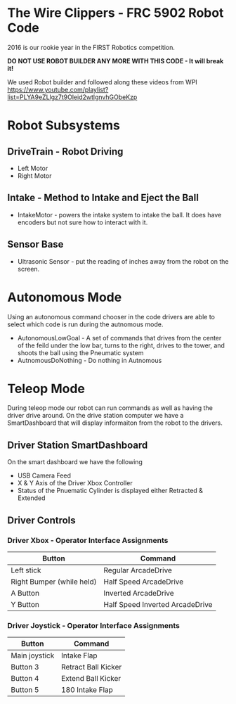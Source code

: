# The Wire Clippers - FRC 5902 Robot Code
2016 is our rookie year in the FIRST Robotics competition.


**DO NOT USE ROBOT BUILDER ANY MORE WITH THIS CODE - It will break it!**

We used Robot builder and followed along these videos from WPI 
https://www.youtube.com/playlist?list=PLYA9eZLlgz7t9Oleid2wtlgnvhGObeKzp

# Robot Subsystems

## DriveTrain - Robot Driving
- Left Motor
- Right Motor

## Intake - Method to Intake and Eject the Ball
- IntakeMotor - powers the intake system to intake the ball. It does have encoders but not sure how to interact with it.

## Sensor Base
- Ultrasonic Sensor - put the reading of inches away from the robot on the screen.

# Autonomous Mode

Using an autonomous command chooser in the code drivers are able to select which code is run during the autnomous mode.
- AutonomousLowGoal - A set of commands that drives from the center of the feild under the low bar, turns to the right, drives to the tower, and shoots the ball using the Pneumatic system
- AutnomousDoNothing - Do nothing in Autnomous

# Teleop Mode

During teleop mode our robot can run commands as well as having the driver drive around. On the drive station computer we have a SmartDashboard that will display informaiton from the robot to the drivers.

## Driver Station SmartDashboard

On the smart dashboard we have the following
- USB Camera Feed
- X & Y Axis of the Driver Xbox Controller
- Status of the Pnuematic Cylinder is displayed either Retracted & Extended


## Driver Controls

### Driver Xbox - Operator Interface Assignments

| Button  | Command |
| ------------- | ------------- |
| Left stick  | Regular ArcadeDrive  |
| Right Bumper (while held)  | Half Speed ArcadeDrive  |
| A Button  | Inverted ArcadeDrive  |
| Y Button  | Half Speed Inverted ArcadeDrive  |

### Driver Joystick - Operator Interface Assignments

| Button  | Command |
| ------------- | ------------- |
| Main joystick | Intake Flap |
| Button 3  | Retract Ball Kicker |
| Button 4  | Extend Ball Kicker  |
| Button 5  | 180 Intake Flap  |

